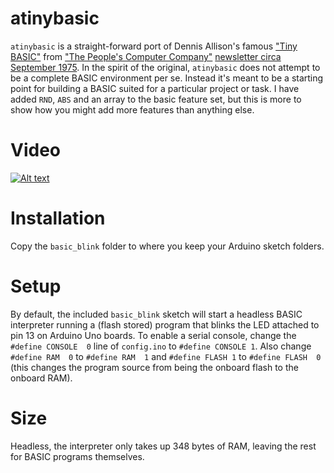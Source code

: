 # atinybasic

`atinybasic` is a straight-forward port of Dennis Allison's famous ["Tiny BASIC"](https://en.wikipedia.org/wiki/Tiny_BASIC) from ["The People's Computer Company"](https://en.wikipedia.org/wiki/People%27s_Computer_Company) [newsletter circa September 1975](https://archive.org/details/1975-09-peoples-computer-company). In the spirit of the original, `atinybasic` does not attempt to be a complete BASIC environment per se. Instead it's meant to be a starting point for building a BASIC suited for a particular project or task. I have added `RND`, `ABS` and an array to the basic feature set, but this is more to show how you might add more features than anything else.

# Video

[![Alt text](https://img.youtube.com/vi/GVN8z__guZE/0.jpg)](https://www.youtube.com/watch?v=GVN8z__guZE)

# Installation

Copy the `basic_blink` folder to where you keep your Arduino sketch folders.

# Setup

By default, the included `basic_blink` sketch will start a headless BASIC interpreter running a (flash stored) program that blinks the LED attached to pin 13 on Arduino Uno boards. To enable a serial console, change the `#define CONSOLE  0` line of `config.ino` to `#define CONSOLE 1`. Also change `#define RAM  0` to `#define RAM  1` and `#define FLASH 1` to `#define FLASH  0` (this changes the program source from being the onboard flash to the onboard RAM). 

# Size

Headless, the interpreter only takes up 348 bytes of RAM, leaving the rest for BASIC programs themselves.
